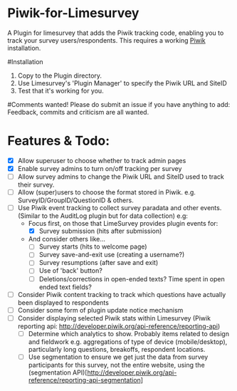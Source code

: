 # Piwik-for-Limesurvey
A Plugin for limesurvey that adds the Piwik tracking code, enabling you to track your survey users/respondents. This requires a working [Piwik](http://www.piwik.org) installation.

#Installation 
1. Copy to the Plugin directory.
2. Use Limesurvey's 'Plugin Manager' to specify the Piwik URL and SiteID
3. Test that it's working for you. 

#Comments wanted!
Please do submit an issue if you have anything to add: Feedback, commits and criticism are all wanted.

# Features & Todo:
- [x] Allow superuser to choose whether to track admin pages
- [x] Enable survey admins to turn on/off tracking per survey
- [ ] Allow survey admins to change the Piwik URL and SiteID used to track their survey.
- [ ] Allow (super)users to choose the format stored in Piwik. e.g. SurveyID/GroupID/QuestionID & others.
- [ ] Use Piwik event tracking to collect survey paradata and other events. (Similar to the AuditLog plugin but for data collection) e.g:
	- Focus first, on those that LimeSurvey provides plugin events for:
		- [x] Survey submission (hits after submission)
	- And consider others like...
		- [ ] Survey starts (hits to welcome page)
		- [ ] Survey save-and-exit use (creating a username?)
		- [ ] Survey resumptions (after save and exit)
		- [ ] Use of 'back' button?
		- [ ] Deletions/corrections in open-ended texts? Time spent in open ended text fields?
- [ ] Consider Piwik content tracking to track which questions have actually been displayed to respondents
- [ ] Consider some form of plugin update notice mechanism
- [ ] Consider displaying selected Piwik stats within Limesurvey (Piwik reporting api: http://developer.piwik.org/api-reference/reporting-api)
	- [ ] Determine which analytics to show. Probably items related to design and fieldwork e.g. aggregations of type of device (mobile/desktop), particularly long questions, breakoffs, respondent locations.
	- [ ] Use segmentation to ensure we get just the data from survey participants for this survey, not the entire website, using the (segmentation API)[http://developer.piwik.org/api-reference/reporting-api-segmentation]